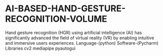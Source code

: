 # AI-BASED-HAND-GESTURE-RECOGNITION-VOLUME
Hand gesture recognition (HGR) using artificial intelligence (AI) has significantly advanced the field of virtual reality (VR) by enabling intuitive and immersive users experiences. 
Language-(python)
Software-(Pycharm)
Libraries
cv2
mediapipe 
pyautogui
